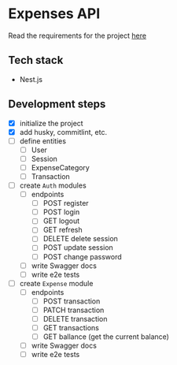 # Expenses API

Read the requirements for the project [here](./Requirements.md)

## Tech stack

- Nest.js

## Development steps

- [x] initialize the project
- [x] add husky, commitlint, etc.
- [ ] define entities
  - [ ] User
  - [ ] Session
  - [ ] ExpenseCategory
  - [ ] Transaction
- [ ] create `Auth` modules
  - [ ] endpoints
    - [ ] POST register
    - [ ] POST login
    - [ ] GET logout
    - [ ] GET refresh
    - [ ] DELETE delete session
    - [ ] POST update session
    - [ ] POST change password
  - [ ] write Swagger docs
  - [ ] write e2e tests
- [ ] create `Expense` module
  - [ ] endpoints
    - [ ] POST transaction
    - [ ] PATCH transaction
    - [ ] DELETE transaction
    - [ ] GET transactions
    - [ ] GET ballance (get the current balance)
  - [ ] write Swagger docs
  - [ ] write e2e tests
